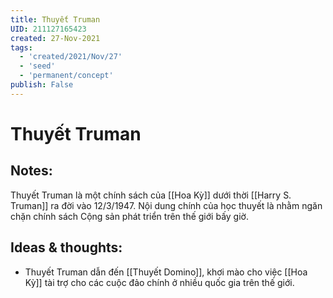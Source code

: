 ```yaml
---
title: Thuyết Truman
UID: 211127165423
created: 27-Nov-2021
tags:
  - 'created/2021/Nov/27'
  - 'seed'
  - 'permanent/concept'
publish: False
---
```

# Thuyết Truman

## Notes:
Thuyết Truman là một chính sách của [[Hoa Kỳ]] dưới thời [[Harry S. Truman]] ra đời vào 12/3/1947. Nội dung chính của học thuyết là nhằm ngăn chặn chính sách Cộng sản phát triển trên thế giới bấy giờ.

## Ideas & thoughts:
- Thuyết Truman dẫn đến [[Thuyết Domino]], khơi mào cho việc [[Hoa Kỳ]] tài trợ cho các cuộc đảo chính ở nhiều quốc gia trên thế giới.
